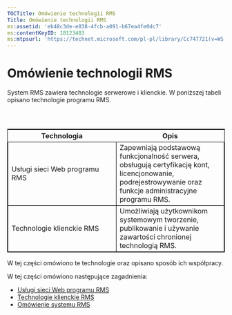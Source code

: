 ```yaml
---
TOCTitle: Omówienie technologii RMS
Title: Omówienie technologii RMS
ms:assetid: 'eb48c3de-e038-4fcb-a091-b67ea4fe0dc7'
ms:contentKeyID: 18123483
ms:mtpsurl: 'https://technet.microsoft.com/pl-pl/library/Cc747721(v=WS.10)'
---
```


Omówienie technologii RMS
=========================

System RMS zawiera technologie serwerowe i klienckie. W poniższej tabeli opisano technologie programu RMS.

###  

 
<table style="border:1px solid black;">
<colgroup>
<col width="50%" />
<col width="50%" />
</colgroup>
<thead>
<tr class="header">
<th>Technologia</th>
<th>Opis</th>
</tr>
</thead>
<tbody>
<tr class="odd">
<td style="border:1px solid black;">Usługi sieci Web programu RMS</td>
<td style="border:1px solid black;">Zapewniają podstawową funkcjonalność serwera, obsługują certyfikację kont, licencjonowanie, podrejestrowywanie oraz funkcje administracyjne programu RMS.</td>
</tr>
<tr class="even">
<td style="border:1px solid black;">Technologie klienckie RMS</td>
<td style="border:1px solid black;">Umożliwiają użytkownikom systemowym tworzenie, publikowanie i używanie zawartości chronionej technologią RMS.</td>
</tr>
</tbody>
</table>
  
W tej części omówiono te technologie oraz opisano sposób ich współpracy.
  
W tej części omówiono następujące zagadnienia:
  
-   [Usługi sieci Web programu RMS](https://technet.microsoft.com/ed8dbb2e-0590-4502-afc4-54f66b96d515)  
-   [Technologie klienckie RMS](https://technet.microsoft.com/6980468a-fc8c-489b-966f-2921ec268e74)  
-   [Omówienie systemu RMS](https://technet.microsoft.com/cbd14635-e17e-42b8-9fd8-6fdce42ffe07)
